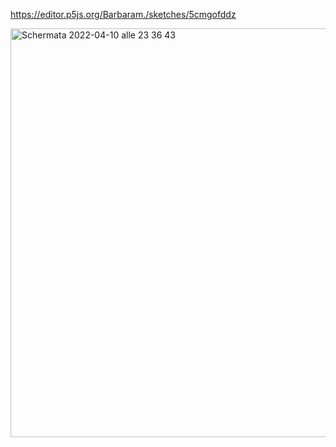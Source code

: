 https://editor.p5js.org/Barbaram./sketches/5cmgofddz

<img width="654" alt="Schermata 2022-04-10 alle 23 36 43" src="https://user-images.githubusercontent.com/101414554/164935614-86323832-aae2-45b7-a81e-42c06aff867e.png">
